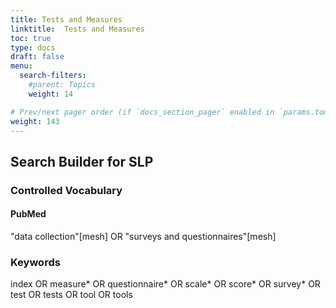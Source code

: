 ```yaml
---
title: Tests and Measures
linktitle:  Tests and Measures
toc: true
type: docs
draft: false
menu:
  search-filters:
    #parent: Topics
    weight: 14

# Prev/next pager order (if `docs_section_pager` enabled in `params.toml`)
weight: 143
---
```



## Search Builder for SLP

### Controlled Vocabulary

#### PubMed

"data collection"[mesh] OR "surveys and questionnaires"[mesh]

### Keywords

index OR measure* OR questionnaire* OR scale* OR score* OR survey* OR test OR tests OR tool OR tools
